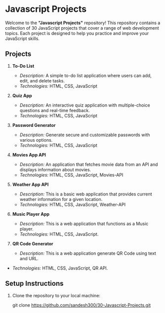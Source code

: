 #  Javascript Projects

Welcome to the **"Javascript Projects"** repository! This repository contains a collection of 30 JavaScript projects that cover a range of web development topics. Each project is designed to help you practice and improve your JavaScript skills.

## Projects

1. **To-Do List**
   - *Description:* A simple to-do list application where users can add, edit, and delete tasks.
   - *Technologies:* HTML, CSS, JavaScript

2. **Quiz App**
   - *Description:* An interactive quiz application with multiple-choice questions and real-time feedback.
   - *Technologies:* HTML, CSS, JavaScript

3. **Password Generator**
   - *Description:* Generate secure and customizable passwords with various options.
   - *Technologies:* HTML, CSS, JavaScript

4. **Movies App API**
   - *Description:* An application that fetches movie data from an API and displays information about movies.
   - *Technologies:* HTML, CSS, JavaScript, Movies-API

5. **Weather App API**
   - *Description:* This is a basic web application that provides current weather information for a given location.
   - *Technologies:* HTML, CSS, JavaScript, Weather-API

6. **Music Player App**
   - *Description:* This is a web application that functions as a Music player.
   - *Technologies:* HTML, CSS, JavaScript.

7. **QR Code Generator**
   - *Description:* This is a web application generate QR Code using text and URL.
- *Technologies:* HTML, CSS, JavaScript, QR API.

## Setup Instructions

1. Clone the repository to your local machine:

   git clone https://github.com/sandesh300/30-Javascript-Projects.git

